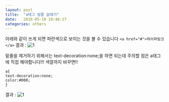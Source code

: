 ```yaml
---
layout: post
title:  "a태그 밑줄 없애기"
date:   2018-05-10 19:46:17
categories: others
---
```

아래와 같이 쓰게 되면 파란색으로 보이는 것을 볼 수 있습니다
`<a href="#">하이퍼링크</a>`
결과 : ![1](https://user-images.githubusercontent.com/26562553/39866761-ee9aa43e-548c-11e8-9cff-370e97da65f7.JPG)

밑줄을 제거하기 위해서는 text-decoration:none;을 하면 되는데 주의할 점은
a태그에 직접 해야합니다!!!
색깔까지 바꾸면!!

```
a{
text-decoration:none;
color:#000;
}
```
결과 : ![1](https://user-images.githubusercontent.com/26562553/39866886-6636bd3e-548d-11e8-8f88-b66538888498.JPG)
